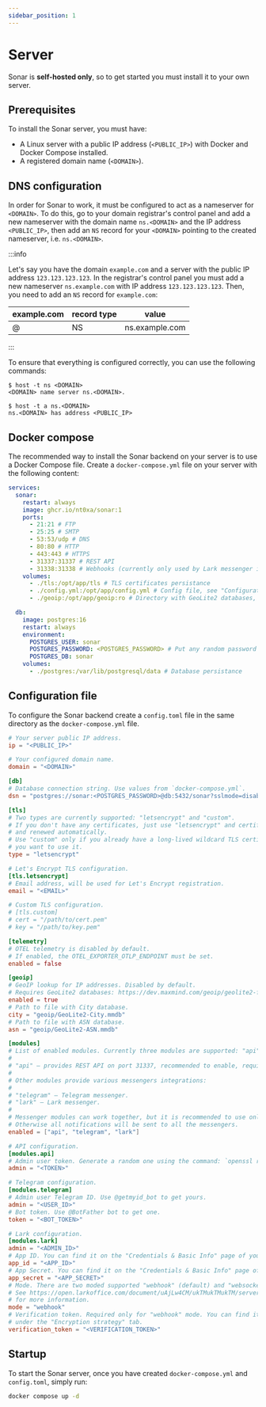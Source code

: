 ```yaml
---
sidebar_position: 1
---
```


# Server

Sonar is **self-hosted only**, so to get started you must install it to your own server.

## Prerequisites

To install the Sonar server, you must have:

- A Linux server with a public IP address (`<PUBLIC_IP>`) with Docker and Docker Compose installed.
- A registered domain name (`<DOMAIN>`).

## DNS configuration

In order for Sonar to work, it must be configured to act as a nameserver for `<DOMAIN>`.
To do this, go to your domain registrar's control panel and add a new nameserver with the domain
name `ns.<DOMAIN>` and the IP address `<PUBLIC_IP>`, then add an `NS` record for your `<DOMAIN>` pointing to
the created nameserver, i.e. `ns.<DOMAIN>`.

:::info

Let's say you have the domain `example.com` and a server with the public IP address `123.123.123.123`.
In the registrar's control panel you must add a new nameserver `ns.example.com` with IP address `123.123.123.123`.
Then, you need to add an `NS` record for `example.com`:

| example.com | record type | value          |
| ----------- | ----------- | -------------- |
| @           | NS          | ns.example.com |

:::

To ensure that everything is configured correctly, you can use the following commands:

```shell-session
$ host -t ns <DOMAIN>
<DOMAIN> name server ns.<DOMAIN>.

$ host -t a ns.<DOMAIN>
ns.<DOMAIN> has address <PUBLIC_IP>
```

## Docker compose

The recommended way to install the Sonar backend on your server is to use a Docker Compose file.
Create a `docker-compose.yml` file on your server with the following content:

```yml title="docker-compose.yml"
services:
  sonar:
    restart: always
    image: ghcr.io/nt0xa/sonar:1
    ports:
      - 21:21 # FTP
      - 25:25 # SMTP
      - 53:53/udp # DNS
      - 80:80 # HTTP
      - 443:443 # HTTPS
      - 31337:31337 # REST API
      - 31338:31338 # Webhooks (currently only used by Lark messenger in "webhook" mode)
    volumes:
      - ./tls:/opt/app/tls # TLS certificates persistance
      - ./config.yml:/opt/app/config.yml # Config file, see "Configuration"
      - ./geoip:/opt/app/geoip:ro # Directory with GeoLite2 databases, see "Configuration->geoip"

  db:
    image: postgres:16
    restart: always
    environment:
      POSTGRES_USER: sonar
      POSTGRES_PASSWORD: <POSTGRES_PASSWORD> # Put any random password here
      POSTGRES_DB: sonar
    volumes:
      - ./postgres:/var/lib/postgresql/data # Database persistance
```

## Configuration file

To configure the Sonar backend create a `config.toml` file in the same directory as the `docker-compose.yml` file.

```toml title="config.toml"
# Your server public IP address.
ip = "<PUBLIC_IP>"

# Your configured domain name.
domain = "<DOMAIN>"

[db]
# Database connection string. Use values from `docker-compose.yml`.
dsn = "postgres://sonar:<POSTGRES_PASSWORD>@db:5432/sonar?sslmode=disable"

[tls]
# Two types are currently supported: "letsencrypt" and "custom".
# If you don't have any certificates, just use "letsencrypt" and certificates will be issued
# and renewed automatically.
# Use "custom" only if you already have a long-lived wildcard TLS certificate for your domain and
# you want to use it.
type = "letsencrypt"

# Let's Encrypt TLS configuration.
[tls.letsencrypt]
# Email address, will be used for Let's Encrypt registration.
email = "<EMAIL>"

# Custom TLS configuration.
# [tls.custom]
# cert = "/path/to/cert.pem"
# key = "/path/to/key.pem"

[telemetry]
# OTEL telemetry is disabled by default.
# If enabled, the OTEL_EXPORTER_OTLP_ENDPOINT must be set.
enabled = false

[geoip]
# GeoIP lookup for IP addresses. Disabled by default.
# Requires GeoLite2 databases: https://dev.maxmind.com/geoip/geolite2-free-geolocation-data/
enabled = true
# Path to file with City database.
city = "geoip/GeoLite2-City.mmdb"
# Path to file with ASN database.
asn = "geoip/GeoLite2-ASN.mmdb"

[modules]
# List of enabled modules. Currently three modules are supported: "api", "telegram" and "lark".
#
# "api" — provides REST API on port 31337, recommended to enable, required if you want to use CLI.
#
# Other modules provide various messengers integrations:
#
# "telegram" — Telegram messenger.
# "lark" — Lark messenger.
#
# Messenger modules can work together, but it is recommended to use only one.
# Otherwise all notifications will be sent to all the messengers.
enabled = ["api", "telegram", "lark"]

# API configuration.
[modules.api]
# Admin user token. Generate a random one using the command: `openssl rand -hex 16`
admin = "<TOKEN>"

# Telegram configuration.
[modules.telegram]
# Admin user Telegram ID. Use @getmyid_bot to get yours.
admin = "<USER_ID>"
# Bot token. Use @BotFather bot to get one.
token = "<BOT_TOKEN>"

# Lark configuration.
[modules.lark]
admin = "<ADMIN_ID>"
# App ID. You can find it on the "Credentials & Basic Info" page of your app.
app_id = "<APP_ID>"
# App Secret. You can find it on the "Credentials & Basic Info" page of your app.
app_secret = "<APP_SECRET>"
# Mode. There are two moded supported "webhook" (default) and "websocket".
# See https://open.larkoffice.com/document/uAjLw4CM/ukTMukTMukTM/server-side-sdk/golang-sdk-guide/handle-events
# for more information.
mode = "webhook"
# Verification token. Required only for "webhook" mode. You can find it on the "Events & callbacks" page of your app
# under the "Encryption strategy" tab.
verification_token = "<VERIFICATION_TOKEN>"
```

## Startup

To start the Sonar server, once you have created `docker-compose.yml` and `config.toml`, simply run:

```sh
docker compose up -d
```
